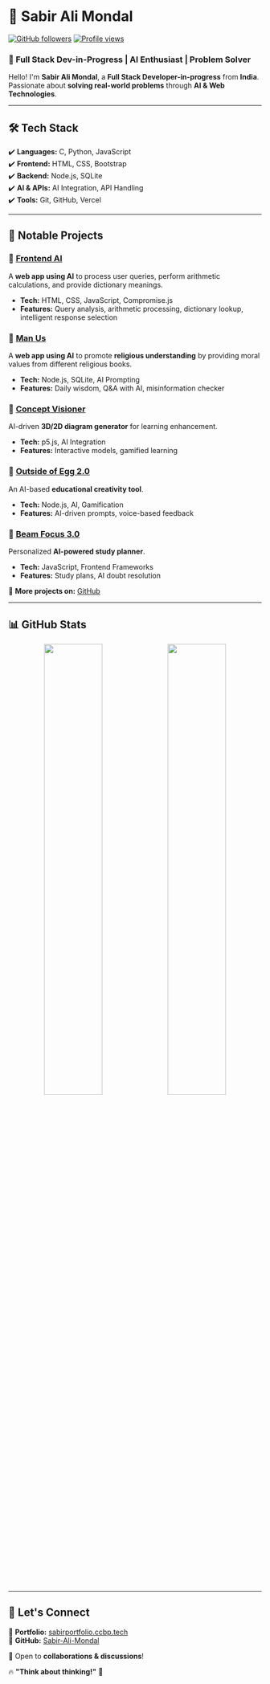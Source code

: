 # 👋 Sabir Ali Mondal  

[![GitHub followers](https://img.shields.io/github/followers/Sabir-Ali-Mondal?style=social)](https://github.com/Sabir-Ali-Mondal)
[![Profile views](https://komarev.com/ghpvc/?username=Sabir-Ali-Mondal)](https://github.com/Sabir-Ali-Mondal)

### 🚀 Full Stack Dev-in-Progress | AI Enthusiast | Problem Solver  

Hello! I'm **Sabir Ali Mondal**, a **Full Stack Developer-in-progress** from **India**. Passionate about **solving real-world problems** through **AI & Web Technologies**.

---

## 🛠️ Tech Stack  
✔️ **Languages:** C, Python, JavaScript  
✔️ **Frontend:** HTML, CSS, Bootstrap  
✔️ **Backend:** Node.js, SQLite  
✔️ **AI & APIs:** AI Integration, API Handling  
✔️ **Tools:** Git, GitHub, Vercel  

---

## 🚀 Notable Projects  
### 🔹 [Frontend AI](https://github.com/Sabir-Ali-Mondal/Frontend-AI)  
A **web app using AI** to process user queries, perform arithmetic calculations, and provide dictionary meanings.  
- **Tech:** HTML, CSS, JavaScript, Compromise.js  
- **Features:** Query analysis, arithmetic processing, dictionary lookup, intelligent response selection

### 🔹 [Man Us](https://github.com/Sabir-Ali-Mondal/Man-Us)  
A **web app using AI** to promote **religious understanding** by providing moral values from different religious books.  
- **Tech:** Node.js, SQLite, AI Prompting  
- **Features:** Daily wisdom, Q&A with AI, misinformation checker  

### 🔹 [Concept Visioner](https://github.com/Sabir-Ali-Mondal/Concept-Visioner)  
AI-driven **3D/2D diagram generator** for learning enhancement.  
- **Tech:** p5.js, AI Integration  
- **Features:** Interactive models, gamified learning  

### 🔹 [Outside of Egg 2.0](https://github.com/Sabir-Ali-Mondal/Outside-of-egg-2.0) 
An AI-based **educational creativity tool**.  
- **Tech:** Node.js, AI, Gamification  
- **Features:** AI-driven prompts, voice-based feedback  

### 🔹 [Beam Focus 3.0](https://github.com/Sabir-Ali-Mondal/Beam-Focus-3.0)  
Personalized **AI-powered study planner**.  
- **Tech:** JavaScript, Frontend Frameworks  
- **Features:** Study plans, AI doubt resolution  

📌 **More projects on:** [GitHub](https://github.com/Sabir-Ali-Mondal)  

---

## 📊 GitHub Stats  

<p align="center">
  <img src="https://github-readme-stats.vercel.app/api?username=Sabir-Ali-Mondal&show_icons=true&theme=tokyonight" width="48%">
  <img src="https://github-readme-stats.vercel.app/api/top-langs/?username=Sabir-Ali-Mondal&layout=compact&theme=tokyonight" width="48%">
</p>

---

## 🤝 Let's Connect  

📌 **Portfolio:** [sabirportfolio.ccbp.tech](https://sabirportfolio.ccbp.tech/)  
📌 **GitHub:** [Sabir-Ali-Mondal](https://github.com/Sabir-Ali-Mondal)  

🚀 Open to **collaborations & discussions**!  

🔥 **"Think about thinking!"** 🚀
